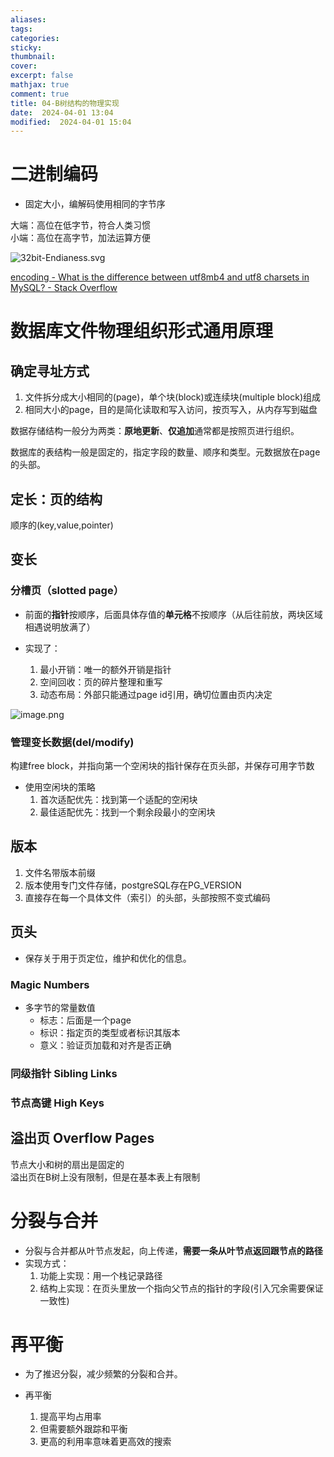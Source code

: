 ```yaml
---
aliases: 
tags: 
categories:
sticky:
thumbnail:
cover: 
excerpt: false
mathjax: true
comment: true
title: 04-B树结构的物理实现
date:  2024-04-01 13:04
modified:  2024-04-01 15:04
---
```


# 二进制编码

- 固定大小，编解码使用相同的字节序

大端：高位在低字节，符合人类习惯  
小端：高位在高字节，加法运算方便

![32bit-Endianess.svg](https://chillcharlie-img.oss-cn-hangzhou.aliyuncs.com/image%2F2024%2F04%2F01%2F14-10-33-387d6897a375b5a1ccbe633784039722-32bit-Endianess-d4424d.svg)

[encoding - What is the difference between utf8mb4 and utf8 charsets in MySQL? - Stack Overflow](https://stackoverflow.com/questions/30074492/what-is-the-difference-between-utf8mb4-and-utf8-charsets-in-mysql)

# 数据库文件物理组织形式通用原理

## 确定寻址方式

1. 文件拆分成大小相同的(page)，单个块(block)或连续块(multiple block)组成
2. 相同大小的page，目的是简化读取和写入访问，按页写入，从内存写到磁盘

数据存储结构一般分为两类：**原地更新**、**仅追加**通常都是按照页进行组织。

数据库的表结构一般是固定的，指定字段的数量、顺序和类型。元数据放在page的头部。

## 定长：页的结构

顺序的(key,value,pointer)

## 变长

### 分槽页（slotted page）

- 前面的**指针**按顺序，后面具体存值的**单元格**不按顺序（从后往前放，两块区域相遇说明放满了）

- 实现了：
	1. 最小开销：唯一的额外开销是指针
	2. 空间回收：页的碎片整理和重写
	3. 动态布局：外部只能通过page id引用，确切位置由页内决定

![image.png](https://chillcharlie-img.oss-cn-hangzhou.aliyuncs.com/image%2F2024%2F04%2F01%2F14-37-23-53fecd9430ae797f555bb6f9ed36eeed-20240401143722-fdacc7.png)

### 管理变长数据(del/modify)

构建free block，并指向第一个空闲块的指针保存在页头部，并保存可用字节数

- 使用空闲块的策略
	1. 首次适配优先：找到第一个适配的空闲块
	2. 最佳适配优先：找到一个剩余段最小的空闲块

## 版本

1. 文件名带版本前缀
2. 版本使用专门文件存储，postgreSQL存在PG_VERSION
3. 直接存在每一个具体文件（索引）的头部，头部按照不变式编码

## 页头

- 保存关于用于页定位，维护和优化的信息。

### Magic Numbers

- 多字节的常量数值
	- 标志：后面是一个page
	- 标识：指定页的类型或者标识其版本
	- 意义：验证页加载和对齐是否正确

### 同级指针 Sibling Links

### 节点高键 High Keys

## 溢出页 Overflow Pages

节点大小和树的扇出是固定的  
溢出页在B树上没有限制，但是在基本表上有限制


# 分裂与合并

- 分裂与合并都从叶节点发起，向上传递，**需要一条从叶节点返回跟节点的路径**
- 实现方式：
	1. 功能上实现：用一个栈记录路径
	2. 结构上实现：在页头里放一个指向父节点的指针的字段(引入冗余需要保证一致性)


# 再平衡 

- 为了推迟分裂，减少频繁的分裂和合并。

- 再平衡
	1. 提高平均占用率
	2. 但需要额外跟踪和平衡
	3. 更高的利用率意味着更高效的搜索

